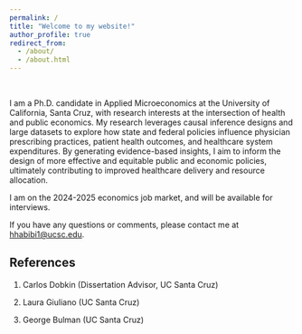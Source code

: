 ```yaml
---
permalink: /
title: "Welcome to my website!"
author_profile: true
redirect_from: 
  - /about/
  - /about.html
---
```


&nbsp;  

I am a Ph.D. candidate in Applied Microeconomics at the University of California, Santa Cruz, with research interests at the intersection of health and public economics. My research leverages causal inference designs and large datasets to explore how state and federal policies influence physician prescribing practices, patient health outcomes, and healthcare system expenditures. By generating evidence-based insights, I aim to inform the design of more effective and equitable public and economic policies, ultimately contributing to improved healthcare delivery and resource allocation.

I am on the 2024-2025 economics job market, and will be available for interviews.

If you have any questions or comments, please contact me at [hhabibi1@ucsc.edu](mailto:hhabibi1@ucsc.edu).



## References

1. Carlos Dobkin (Dissertation Advisor, UC Santa Cruz)

2. Laura Giuliano (UC Santa Cruz)

3. George Bulman (UC Santa Cruz)
